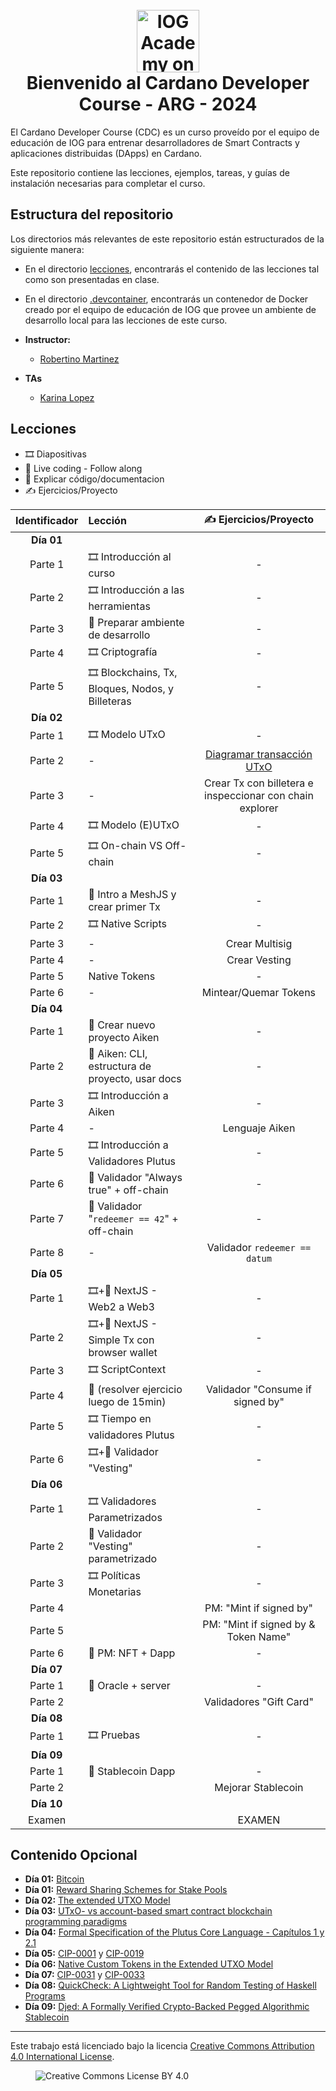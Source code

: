 <h1 align="center">
  <br>
  <a href="https://www.youtube.com/@iogacademy"><img src="https://ucarecdn.com/288e5001-d93e-4081-976b-0c6f72cc077e/iohksymbolbig.jpg" alt="IOG Academy on YouTube" width="100"></a>
  <br>
  Bienvenido al Cardano Developer Course - ARG - 2024
  <br>
</h1>

El Cardano Developer Course (CDC) es un curso proveído por el equipo de educación
de IOG para entrenar desarrolladores de Smart Contracts y aplicaciones distribuidas (DApps)
en Cardano.

Este repositorio contiene las lecciones, ejemplos, tareas, y guías de instalación
necesarias para completar el curso.

## Estructura del repositorio

Los directorios más relevantes de este repositorio están estructurados de la siguiente manera:

- En el directorio [lecciones](lecciones/), encontrarás el contenido de las lecciones tal
  como son presentadas en clase.

- En el directorio [.devcontainer](.devcontainer/), encontrarás un contenedor de Docker
  creado por el equipo de educación de IOG que provee un ambiente de desarrollo local
  para las lecciones de este curso.

- **Instructor:**
  - [Robertino Martinez](email:robertino.martinez@iohk.io)
- **TAs**
  - [Karina Lopez](email:karina.lopez@iohk.io)

## Lecciones

- 🎞️ Diapositivas
- 👣 Live coding - Follow along
- 👀 Explicar código/documentacion
- ✍️ Ejercicios/Proyecto


| Identificador | Lección                                          |  ✍️ Ejercicios/Proyecto |
|:-------------:|:-------------------------------------------------|:----------------------:|
| **Día 01**    |                                                  |                        | 
| Parte 1       | 🎞️ Introducción al curso                         |          -             |        
| Parte 2       | 🎞️ Introducción a las herramientas               |          -             |        
| Parte 3       | 👣 Preparar ambiente de desarrollo               |          -             |        
| Parte 4       | 🎞️ Criptografía                                  |          -             |         
| Parte 5       | 🎞️ Blockchains, Tx, Bloques, Nodos, y Billeteras |          -             |
| **Día 02**    |                                                  |                        |
| Parte 1       | 🎞️ Modelo UTxO                                   |          -             |        
| Parte 2       |  -️                                               | [Diagramar transacción UTxO](https://classroom.github.com/a/fixcHZ3-) |        
| Parte 3       |  -                                               | Crear Tx con billetera e inspeccionar con chain explorer |        
| Parte 4       | 🎞️ Modelo (E)UTxO                                |          -             |        
| Parte 5       | 🎞️ On-chain VS Off-chain                         |          -             |        
| **Día 03**    |                                                  |                        | 
| Parte 1       | 👣 Intro a MeshJS y crear primer Tx              |          -             |        
| Parte 2       | 🎞️ Native Scripts                                |          -             |        
| Parte 3       |  -                                               | Crear Multisig         |        
| Parte 4       |  -                                               | Crear Vesting          |        
| Parte 5       |  Native Tokens                                   |          -             |       
| Parte 6       |  -                                               | Mintear/Quemar Tokens  |        
| **Día 04**    |                                                  |                        | 
| Parte 1       | 👣 Crear nuevo proyecto Aiken                    |          -             |        
| Parte 2       | 👀 Aiken: CLI, estructura de proyecto, usar docs |    -        |      
| Parte 3       | 🎞️ Introducción a Aiken                          |          -             |        
| Parte 4       |  -                                               | Lenguaje Aiken         |        
| Parte 5       | 🎞️ Introducción a Validadores Plutus             |          -             |        
| Parte 6       | 👣 Validador "Always true" + off-chain           |         -             |        
| Parte 7       | 👣 Validador "`redeemer == 42`" + off-chain      |    -             |        
| Parte 8       |  -                                               | Validador `redeemer == datum` |        
| **Día 05**    |                                                  |                        | 
| Parte 1       | 🎞️+👣 NextJS - Web2 a Web3                        |          -             |        
| Parte 2       | 🎞️+👣 NextJS - Simple Tx con browser wallet       |   -             |        
| Parte 3       | 🎞️ ScriptContext                                 |          -             |        
| Parte 4       | 👣 (resolver ejercicio luego de 15min)           |  Validador "Consume if signed by" |        
| Parte 5       | 🎞️ Tiempo en validadores Plutus                  |          -             |        
| Parte 6       | 🎞️+👣 Validador "Vesting"                         |          -             |        
| **Día 06**    |                                                  |                        | 
| Parte 1       | 🎞️ Validadores Parametrizados                    |          -             |  
| Parte 2       | 👣 Validador "Vesting" parametrizado             |          -             |        
| Parte 3       | 🎞️ Políticas Monetarias                          |          -             |  
| Parte 4       |                                                  | PM: "Mint if signed by" |        
| Parte 5       |                                                  | PM: "Mint if signed by & Token Name" |        
| Parte 6       | 👣 PM: NFT + Dapp                                |          -             |        
| **Día 07**    |                                                  |                        | 
| Parte 1       | 👣 Oracle + server                               |          -             |        
| Parte 2       |                                                 | Validadores "Gift Card" |        
| **Día 08**    |                                                 |                        | 
| Parte 1       | 🎞️ Pruebas                                      |          -             |  
| **Día 09**    |                                                 |                        | 
| Parte 1       | 👀 Stablecoin Dapp                              |          -             |      
| Parte 2       |                                                | Mejorar Stablecoin     |        
| **Día 10**    |                                                |                        | 
| Examen        |                                                | EXAMEN                 |        

## Contenido Opcional

- **Día 01:** [Bitcoin](https://bitcoin.org/bitcoin.pdf)
- **Día 01:** [Reward Sharing Schemes for Stake Pools](https://arxiv.org/ftp/arxiv/papers/1807/1807.11218.pdf)
- **Día 02:** [The extended UTXO Model](https://files.zotero.net/eyJleHBpcmVzIjoxNzE5NDE4MDY5LCJoYXNoIjoiYTVhYmY4NjdiY2E2YzdkNTNjODkwNWNmZDZhYmM5MjAiLCJjb250ZW50VHlwZSI6ImFwcGxpY2F0aW9uXC9wZGYiLCJjaGFyc2V0IjoiIiwiZmlsZW5hbWUiOiJDaGFrcmF2YXJ0eSBldCBhbC4gLSAyMDIwIC0gVGhlIEV4dGVuZGVkIFVUWE8gTW9kZWwucGRmIn0%3D/67e640ec5942fd39615e78de8b168dc94c2d4553efea4b009953e58db354fd4b/Chakravarty%20et%20al.%20-%202020%20-%20The%20Extended%20UTXO%20Model.pdf)
- **Día 03:** [UTxO- vs account-based smart contract blockchain programming paradigms](https://arxiv.org/pdf/2003.14271)
- **Día 04:** [Formal Specification of the Plutus Core Language - Capítulos 1 y 2.1](https://intersectmbo.github.io/plutus/resources/plutus-core-spec.pdf)
- **Día 05:** [CIP-0001](https://github.com/cardano-foundation/CIPs/tree/master/CIP-0001) y [CIP-0019](https://github.com/cardano-foundation/CIPs/tree/master/CIP-0019)
- **Día 06:** [Native Custom Tokens in the Extended UTXO Model](https://files.zotero.net/eyJleHBpcmVzIjoxNzE5NDE4MTI3LCJoYXNoIjoiMDBmMTM0NGZkYTg2ZTBhOWJkZWI4ZDhhYjIzZjIzYzAiLCJjb250ZW50VHlwZSI6ImFwcGxpY2F0aW9uXC9wZGYiLCJjaGFyc2V0IjoiIiwiZmlsZW5hbWUiOiJDaGFrcmF2YXJ0eSBldCBhbC4gLSAyMDIwIC0gTmF0aXZlIEN1c3RvbSBUb2tlbnMgaW4gdGhlIEV4dGVuZGVkIFVUWE8gTW9kZWwucGRmIn0%3D/3e79305c6f6ddfb40db32e62cbee6c358351b4741d0b49f32fbb9560bcdb5772/Chakravarty%20et%20al.%20-%202020%20-%20Native%20Custom%20Tokens%20in%20the%20Extended%20UTXO%20Model.pdf)
- **Día 07:** [CIP-0031](https://github.com/cardano-foundation/CIPs/tree/master/CIP-0031) y [CIP-0033](https://github.com/cardano-foundation/CIPs/tree/master/CIP-0033)
- **Día 08:** [QuickCheck: A Lightweight Tool for Random Testing of Haskell Programs](https://dl.acm.org/doi/pdf/10.1145/357766.351266)
- **Día 09:** [Djed: A Formally Verified Crypto-Backed Pegged Algorithmic Stablecoin](https://eprint.iacr.org/2021/1069.pdf)
---

Este trabajo está licenciado bajo la licencia
[Creative Commons Attribution 4.0 International License](http://creativecommons.org/licenses/by/4.0/).

<figure><img src="https://i.creativecommons.org/l/by/4.0/88x31.png" alt="Creative Commons License BY 4.0"></figure>
